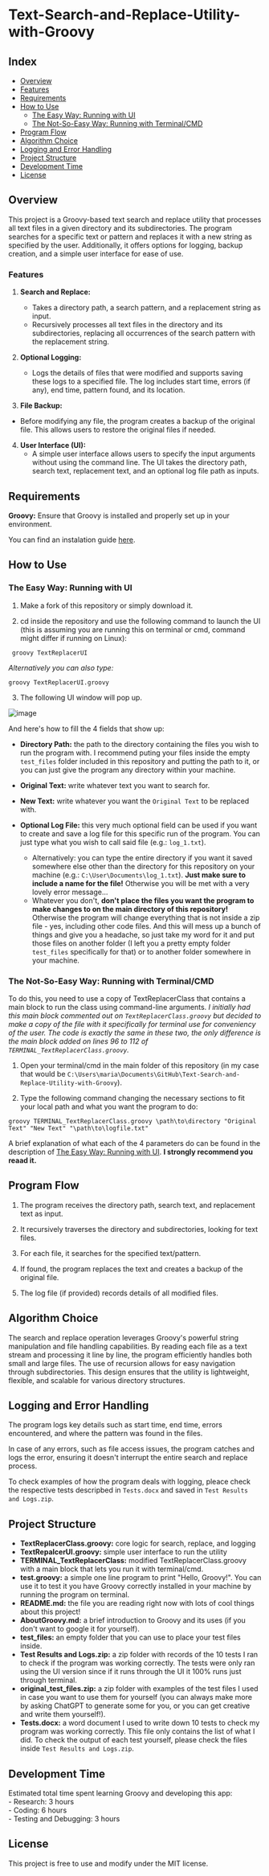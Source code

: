 # Text-Search-and-Replace-Utility-with-Groovy  

## Index  

- [Overview](#overview)  
- [Features](#features)  
- [Requirements](#requirements)  
- [How to Use](#how-to-use)  
  - [The Easy Way: Running with UI](#the-easy-way-running-with-ui)  
  - [The Not-So-Easy Way: Running with Terminal/CMD](#the-not-so-easy-way-running-with-terminalcmd)  
- [Program Flow](#program-flow)  
- [Algorithm Choice](#algorithm-choice)  
- [Logging and Error Handling](#logging-and-error-handling)  
- [Project Structure](#project-structure)  
- [Development Time](#development-time)  
- [License](#license)  

## Overview  

This project is a Groovy-based text search and replace utility that processes all text files in a given directory and its subdirectories. The program searches for a specific text or pattern and replaces it with a new string as specified by the user. Additionally, it offers options for logging, backup creation, and a simple user interface for ease of use.  

### Features  

1. **Search and Replace:**
    - Takes a directory path, a search pattern, and a replacement string as input.
    - Recursively processes all text files in the directory and its subdirectories, replacing all occurrences of the search pattern with the replacement string.

2. **Optional Logging:**
    - Logs the details of files that were modified and supports saving these logs to a specified file. The log includes start time, errors (if any), end time, pattern found, and its location.
  
3. **File Backup:**
  - Before modifying any file, the program creates a backup of the original file. This allows users to restore the original files if needed.

4. **User Interface (UI):**
    - A simple user interface allows users to specify the input arguments without using the command line. The UI takes the directory path, search text, replacement text, and an optional log file path as inputs.
  
## Requirements  

**Groovy:** Ensure that Groovy is installed and properly set up in your environment.  

You can find an instalation guide [here](https://groovy-lang.org/install.html).

## How to Use  

### The Easy Way: Running with UI    

1. Make a fork of this repository or simply download it.

2. cd inside the repository and use the following command to launch the UI (this is assuming you are running this on terminal or cmd, command might differ if running on Linux):

``` groovy TextReplacerUI``` 

_Alternatively you can also type:_

``` groovy TextReplacerUI.groovy ```

3. The following UI window will pop up.

![image](https://github.com/user-attachments/assets/71fa088f-5741-4a78-b031-fbaf49012e26)

And here's how to fill the 4 fields that show up:  
- **Directory Path:** the path to the directory containing the files you wish to run the program with. I recommend puting your files inside the empty ``` test_files ``` folder included in this repository and putting the path to it, or you can just give the program any directory within your machine.  
- **Original Text:** write whatever text you want to search for.  
- **New Text:** write whatever you want the ``` Original Text ``` to be replaced with.     
- **Optional Log File:** this very much optional field can be used if you want to create and save a log file for this specific run of the program. You can just type what you wish to call said file (e.g.: ``` log_1.txt ```).
  
    - Alternatively: you can type the entire directory if you want it saved somewhere else other than the directory for this repository on your machine (e.g.: ``` C:\User\Documents\log_1.txt ```). **Just make sure to include a name for the file!** Otherwise you will be met with a very lovely error message...
    - Whatever you don't, **don't place the files you want the program to make changes to on the main directory of this repository!** Otherwise the program will change everything that is not inside a zip file - yes, including other code files. And this will mess up a bunch of things and give you a headache, so just take my word for it and put those files on another folder (I left you a pretty empty folder ``` test_files ``` specifically for that) or to another folder somewhere in your machine.

### The Not-So-Easy Way: Running with Terminal/CMD

To do this, you need to use a copy of TextReplacerClass that contains a main block to run the class using command-line arguments. _I initially had this main block commented out on ``` TextReplacerClass.groovy ``` but decided to make a copy of the file with it specifically for terminal use for conveniency of the user. The code is exactly the same in these two, the only difference is the main block added on lines 96 to 112 of ``` TERMINAL_TextReplacerClass.groovy ```._  

1. Open your terminal/cmd in the main folder of this repository (in my case that would be ``` C:\Users\maria\Documents\GitHub\Text-Search-and-Replace-Utility-with-Groovy ```).

2. Type the following command changing the necessary sections to fit your local path and what you want the program to do:  

``` groovy TERMINAL_TextReplacerClass.groovy \path\to\directory "Original Text" "New Text" "\path\to\logfile.txt" ```

A brief explanation of what each of the 4 parameters do can be found in the description of [The Easy Way: Running with UI](#the-easy-way-running-with-ui). **I strongly recommend you reaad it.**   

## Program Flow  

1. The program receives the directory path, search text, and replacement text as input.

2. It recursively traverses the directory and subdirectories, looking for text files.

3. For each file, it searches for the specified text/pattern.

4. If found, the program replaces the text and creates a backup of the original file.

5. The log file (if provided) records details of all modified files.

## Algorithm Choice  

The search and replace operation leverages Groovy's powerful string manipulation and file handling capabilities. By reading each file as a text stream and processing it line by line, the program efficiently handles both small and large files. The use of recursion allows for easy navigation through subdirectories. This design ensures that the utility is lightweight, flexible, and scalable for various directory structures.  

## Logging and Error Handling  

The program logs key details such as start time, end time, errors encountered, and where the pattern was found in the files.  

In case of any errors, such as file access issues, the program catches and logs the error, ensuring it doesn't interrupt the entire search and replace process.  

To check examples of how the program deals with logging, pleace check the respective tests descripbed in ``` Tests.docx ``` and saved in ``` Test Results and Logs.zip ```. 

## Project Structure  

- **TextReplacerClass.groovy:** core logic for search, replace, and logging
- **TextRepalcerUI.groovy:** simple user interface to run the utility
- **TERMINAL_TextReplacerClass:** modified TextReplacerClass.groovy with a main block that lets you run it with terminal/cmd.
- **test.groovy:** a simple one line program to print "Hello, Groovy!". You can use it to test it you have Groovy correctly installed in your machine by running the program on terminal. 
- **README.md:** the file you are reading right now with lots of cool things about this project!
- **AboutGroovy.md:** a brief introduction to Groovy and its uses (if you don't want to google it for yourself).
-  **test_files:** an empty folder that you can use to place your test files inside.
-  **Test Results and Logs.zip:** a zip folder with records of the 10 tests I ran to check if the program was working correctly. The tests were only ran using the UI version since if it runs through the UI it 100% runs just through terminal.
-  **original_test_files.zip:** a zip folder with examples of the test files I used in case you want to use them for yourself (you can always make more by asking ChatGPT to generate some for you, or you can get creative and write them yourself!).
-  **Tests.docx:** a word document I used to write down 10 tests to check my program was working correctly. This file only contains the list of what I did. To check the output of each test yourself, please check the files inside ``` Test Results and Logs.zip ```.

## Development Time

Estimated total time spent learning Groovy and developing this app:  
    - Research: 3 hours  
    - Coding: 6 hours  
    - Testing and Debugging: 3 hours     

## License  

This project is free to use and modify under the MIT license. 


